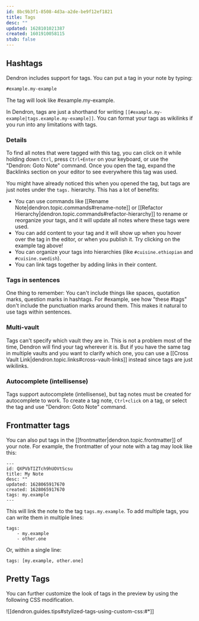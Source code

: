 ```yaml
---
id: 8bc9b3f1-8508-4d3a-a2de-be9f12ef1821
title: Tags
desc: ""
updated: 1628101021387
created: 1601910058115
stub: false
---
```


## Hashtags

Dendron includes support for tags. You can put a tag in your note by typing:

```md
#example.my-example
```

The tag will look like #example.my-example.

In Dendron, tags are just a shorthand for writing `[[#example.my-example|tags.example.my-example]]`. You can format your tags as wikilinks if you run into any limitations with tags.

### Details

To find all notes that were tagged with this tag, you can click on it while holding down `Ctrl`, press `Ctrl+Enter` on your keyboard, or use the "Dendron: Goto Note" command.
Once you open the tag, expand the Backlinks section on your editor to see everywhere this tag was used.

You might have already noticed this when you opened the tag, but tags are just notes under the `tags.` hierarchy. This has a lot of benefits:

-   You can use commands like [[Rename Note|dendron.topic.commands#rename-note]] or [[Refactor Hierarchy|dendron.topic.commands#refactor-hierarchy]] to rename or reorganize your tags, and it will update all notes where these tags were used.
-   You can add content to your tag and it will show up when you hover over the tag in the editor, or when you publish it. Try clicking on the example tag above!
-   You can organize your tags into hierarchies (like `#cuisine.ethiopian` and `#cuisine.swedish`).
-   You can link tags together by adding links in their content.

### Tags in sentences

One thing to remember: You can't include things like spaces, quotation marks,
question marks in hashtags. For #example, see how "these #tags" don't include
the punctuation marks around them. This makes it natural to use tags within
sentences.

### Multi-vault

Tags can't specify which vault they are in. This is not a problem most of the
time, Dendron will find your tag wherever it is. But if you have the
same tag in multiple vaults and you want to clarify which one, you can use a
[[Cross Vault Link|dendron.topic.links#cross-vault-links]] instead since tags
are just wikilinks.

### Autocomplete (intellisense)

Tags support autocomplete (intellisense), but tag notes must be created for
autocomplete to work. To create a tag note, `Ctrl+click` on a tag, or select the
tag and use "Dendron: Goto Note" command.

## Frontmatter tags

You can also put tags in the [[frontmatter|dendron.topic.frontmatter]] of your note. For example, the frontmatter of your note with a tag may look like this:

```
---
id: QXPVbTIZTch9hUOVtScsu
title: My Note
desc: ""
updated: 1628065917670
created: 1628065917670
tags: my.example
---
```

This will link the note to the tag `tags.my.example`. To add multiple tags, you can write them in multiple lines:

```
tags:
    - my.example
    - other.one
```

Or, within a single line:

```
tags: [my.example, other.one]
```

## Pretty Tags

You can further customize the look of tags in the preview by using the following CSS modification.

![[dendron.guides.tips#stylized-tags-using-custom-css:#*]]
